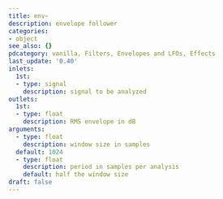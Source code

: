 ```yaml
---
title: env~
description: envelope follower
categories:
- object
see_also: {}
pdcategory: vanilla, Filters, Envelopes and LFOs, Effects
last_update: '0.40'
inlets:
  1st:
  - type: signal
    description: signal to be analyzed
outlets:
  1st:
  - type: float
    description: RMS envelope in dB
arguments:
  - type: float
    description: window size in samples 
  default: 1024
  - type: float
    description: period in samples per analysis 
    default: half the window size
draft: false
---
```

